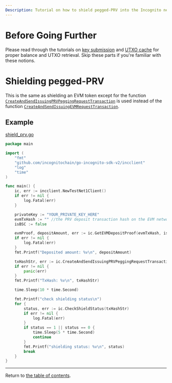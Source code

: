 ```yaml
---
Description: Tutorial on how to shield pegged-PRV into the Incognito network
---
```


# Before Going Further

Please read through the tutorials on [key submission](../accounts/submit_key.md)
and [UTXO cache](../accounts/utxo_cache.md) for proper balance and UTXO retrieval. Skip these parts if you're familiar
with these notions.

# Shielding pegged-PRV

This is the same as shielding an EVM token except for the
function [`CreateAndSendIssuingPRVPeggingRequestTransaction`](../../../incclient/prv_pegging.go) is used instead of the
function [`CreateAndSendIssuingEVMRequestTransaction`](../../../incclient/bridge.go).

## Example

[shield_prv.go](../../code/bridge/shield_prv/shield_prv.go)

```go
package main

import (
	"fmt"
	"github.com/incognitochain/go-incognito-sdk-v2/incclient"
	"log"
	"time"
)

func main() {
	ic, err := incclient.NewTestNet1Client()
	if err != nil {
		log.Fatal(err)
	}

	privateKey := "YOUR_PRIVATE_KEY_HERE"
	evmTxHash := "" //the PRV deposit transaction hash on the EVM network
	isBSC := false

	evmProof, depositAmount, err := ic.GetEVMDepositProof(evmTxHash, isBSC)
	if err != nil {
		log.Fatal(err)
	}
	fmt.Printf("Deposited amount: %v\n", depositAmount)

	txHashStr, err := ic.CreateAndSendIssuingPRVPeggingRequestTransaction(privateKey, *evmProof, isBSC)
	if err != nil {
		panic(err)
	}
	fmt.Printf("TxHash: %v\n", txHashStr)

	time.Sleep(10 * time.Second)

	fmt.Printf("check shielding status\n")
	for {
		status, err := ic.CheckShieldStatus(txHashStr)
		if err != nil {
			log.Fatal(err)
		}
		if status == 1 || status == 0 {
			time.Sleep(5 * time.Second)
			continue
		}
		fmt.Printf("shielding status: %v\n", status)
		break
	}
}
```

---
Return to [the table of contents](../../../README.md).
